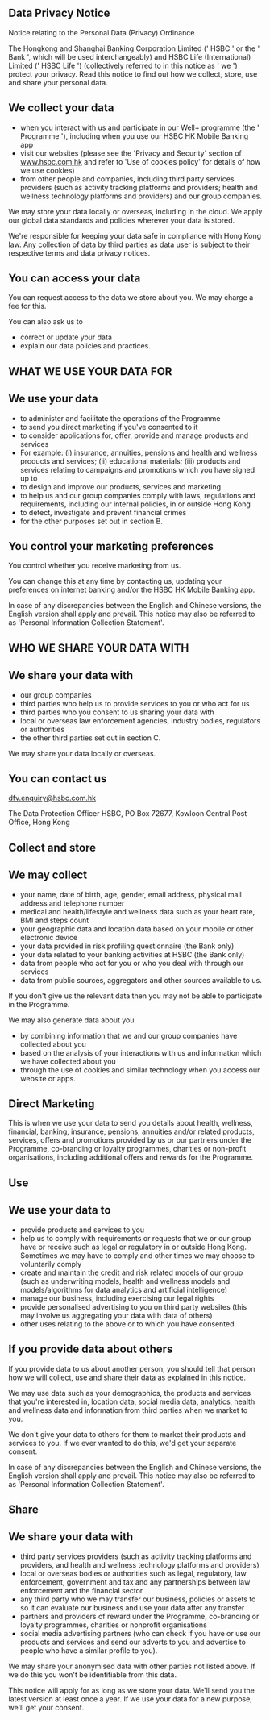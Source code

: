 ## Data Privacy Notice

Notice relating to the Personal Data (Privacy) Ordinance

The Hongkong and Shanghai Banking Corporation Limited (' HSBC ' or the ' Bank ', which will  be  used  interchangeably)  and  HSBC  Life  (International)  Limited  (' HSBC Life ') (collectively referred to in this notice as ' we ') protect your privacy. Read this notice to find out how we collect, store, use and share your personal data.

## We collect your data

- when you interact with us and participate in our Well+ programme (the ' Programme '), including when you use our HSBC HK Mobile Banking app
- visit our websites (please see the 'Privacy and Security' section of www.hsbc.com.hk and refer to 'Use of cookies policy' for details of how we use cookies)
- from other people and companies, including third party services providers (such as activity tracking platforms and providers; health and wellness technology platforms and providers) and our group companies.

We may store your data locally or overseas, including in the cloud. We apply our global data standards and policies wherever your data is stored.

We're responsible for keeping your data safe in compliance with Hong Kong law. Any collection of data by third parties as data user is subject to their respective terms and data privacy notices.

## You can access your data

You can request access to the data we store about you. We may charge a fee for this.

You can also ask us to

- correct or update your data
- explain our data policies and practices.

## WHAT WE USE YOUR DATA FOR

## We use your data

- to administer and facilitate the operations of the Programme
- to send you direct marketing if you've consented to it
- to consider applications for, offer, provide and manage products and services
- For example: (i) insurance, annuities, pensions and health and wellness products and services; (ii) educational materials; (iii) products and services relating to campaigns and promotions which you have signed up to
- to design and improve our products, services and marketing
- to help us and our group companies comply with laws, regulations and requirements, including our internal policies, in or outside Hong Kong
- to detect, investigate and prevent financial crimes
- for the other purposes set out in section B.

## You control your marketing preferences

You control whether you receive marketing from us.

You can change this at any time by contacting us, updating your preferences on internet banking and/or the HSBC HK Mobile Banking app.

In case of any discrepancies between the English and Chinese versions, the English version shall apply and prevail. This notice may also be referred to as 'Personal Information Collection Statement'.

## WHO WE SHARE YOUR DATA WITH

## We share your data with

- our group companies
- third parties who help us to provide services to you or who act for us
- third parties who you consent to us sharing your data with
- local or overseas law enforcement agencies, industry bodies, regulators or authorities
- the other third parties set out in section C.

We may share your data locally or overseas.

## You can contact us

dfv.enquiry@hsbc.com.hk

The Data Protection Officer HSBC, PO Box 72677, Kowloon Central Post Office, Hong Kong

## Collect and store

## We may collect

- your name, date of birth, age, gender, email address, physical mail address and telephone number
- medical and health/lifestyle and wellness data such as your heart rate, BMI and steps count
- your geographic data and location data based on your mobile or other electronic device
- your data provided in risk profiling questionnaire (the Bank only)
- your data related to your banking activities at HSBC (the Bank only)
- data from people who act for you or who you deal with through our services
- data from public sources, aggregators and other sources available to us.

If you don't give us the relevant data then you may not be able to participate in the Programme.

We may also generate data about you

- by combining information that we and our group companies have collected about you
- based on the analysis of your interactions with us and information which we have collected about you
- through the use of cookies and similar technology when you access our website or apps.

## Direct Marketing

This is when we use your data to send you details about health, wellness, financial, banking, insurance, pensions, annuities and/or related products, services, offers and promotions provided by us or our partners under the Programme, co-branding or loyalty programmes, charities or non-profit organisations, including additional offers and rewards for the Programme.

## Use

## We use your data to

- provide products and services to you
- help us to comply with requirements or requests that we or our group have or receive such as legal or regulatory in or outside Hong Kong. Sometimes we may have to comply and other times we may choose to voluntarily comply
- create and maintain the credit and risk related models of our group (such as underwriting models, health and wellness models and models/algorithms for data analytics and artificial intelligence)
- manage our business, including exercising our legal rights
- provide personalised advertising to you on third party websites (this may involve us aggregating your data with data of others)
- other uses relating to the above or to which you have consented.

## If you provide data about others

If  you  provide  data  to  us  about  another person, you should tell that person how we will  collect,  use  and  share  their  data  as explained in this notice.

We may use data such as your demographics, the products and services that you're interested in, location data, social media data, analytics, health and wellness data and information from third parties when we market to you.

We don't give your data to others for them to market their products and services to you. If we ever wanted to do this, we'd get your separate consent.

In case of any discrepancies between the English and Chinese versions, the English version shall apply and prevail. This notice may also be referred to as 'Personal Information Collection Statement'.

## Share

## We share your data with

- third party services providers (such as activity tracking platforms and providers, and health and wellness technology platforms and providers)
- local or overseas bodies or authorities such as legal, regulatory, law enforcement, government and tax and any partnerships between law enforcement and the financial sector
- any third party who we may transfer our business, policies or assets to so it can evaluate our business and use your data after any transfer
- partners and providers of reward under the Programme, co-branding or loyalty programmes, charities or nonprofit organisations
- social media advertising partners (who can check if you have or use our products and services and send our adverts to you and advertise to people who have a similar profile to you).

We may share your anonymised data with other parties not listed above.  If we do this  you  won't  be  identifiable  from  this data.

This notice will apply for as long as we store your data.  We'll send you the latest version at least once a year. If we use your data for a new purpose, we'll get your consent.
